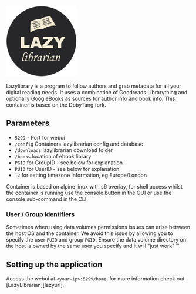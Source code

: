 [appurl]: https://github.com/DobyTang/LazyLibrarian
[![lazylibrarian](https://raw.githubusercontent.com/linuxserver/docker-templates/master/linuxserver.io/img/lazylibrarian-icon.png)][appurl]

Lazylibrary is a program to follow authors and grab metadata for all your digital reading needs. It uses a combination of Goodreads Librarything and optionally GoogleBooks as sources for author info and book info.  This container is based on the DobyTang fork.

## Parameters

* `5299` - Port for webui
* `/config` Containers lazylibrarian config and database
* `/downloads` lazylibrarian download folder
* `/books` location of ebook library
* `PGID` for GroupID - see below for explanation
* `PUID` for UserID - see below for explanation
* `TZ` for setting timezone information, eg Europe/London

Container is based on alpine linux with s6 overlay, for shell access whilst the container is running use the console button in the GUI or use the console sub-command in the CLI.

### User / Group Identifiers

Sometimes when using data volumes permissions issues can arise between the host OS and the container. We avoid this issue by allowing you to specify the user `PUID` and group `PGID`. Ensure the data volume directory on the host is owned by the same user you specify and it will "just work" ™.

## Setting up the application
Access the webui at `<your-ip>:5299/home`, for more information check out [LazyLibrarian][lazyurl]..
